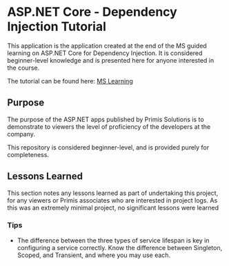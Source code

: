 # ASP.NET Core - Dependency Injection Tutorial
This application is the application created at the end of the MS guided learning on ASP.NET Core for Dependency Injection. It is considered beginner-level knowledge and is presented here for anyone interested in the course.

The tutorial can be found here: [MS Learning](https://learn.microsoft.com/en-gb/training/modules/configure-dependency-injection/)

## Purpose
The purpose of the ASP.NET apps published by Primis Solutions is to demonstrate to viewers the level of proficiency of the developers at the company.

This repository is considered beginner-level, and is provided purely for completeness.

## Lessons Learned
This section notes any lessons learned as part of undertaking this project, for any viewers or Primis associates who are interested in project logs. As this was an extremely minimal project, no significant lessons were learned

### Tips
* The difference between the three types of service lifespan is key in configuring a service correctly. Know the difference between Singleton, Scoped, and Transient, and where you may use each.
